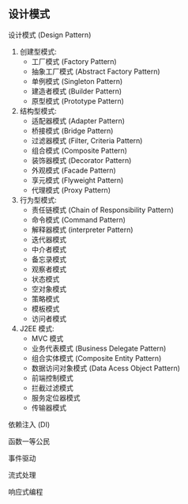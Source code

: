 ## 设计模式

设计模式 (Design Pattern)

1. 创建型模式:
	- 工厂模式 (Factory Pattern)
	- 抽象工厂模式 (Abstract Factory Pattern)
	- 单例模式 (Singleton Pattern)
	- 建造者模式 (Builder Pattern)
	- 原型模式 (Prototype Pattern)
2. 结构型模式:
	- 适配器模式 (Adapter Pattern)
	- 桥接模式 (Bridge Pattern)
	- 过滤器模式 (Filter, Criteria Pattern)
	- 组合模式 (Composite Pattern)
	- 装饰器模式 (Decorator Pattern)
	- 外观模式 (Facade Pattern)
	- 享元模式 (Flyweight Pattern)
	- 代理模式 (Proxy Pattern)
3. 行为型模式:
	- 责任链模式 (Chain of Responsibility Pattern)
	- 命令模式 (Command Pattern)
	- 解释器模式 (interpreter Pattern)
	- 迭代器模式
	- 中介者模式
	- 备忘录模式
	- 观察者模式
	- 状态模式
	- 空对象模式
	- 策略模式
	- 模板模式
	- 访问者模式
4. J2EE 模式:
	- MVC 模式
	- 业务代表模式 (Business Delegate Pattern)
	- 组合实体模式 (Composite Entity Pattern)
	- 数据访问对象模式 (Data Acess Object Pattern)
	- 前端控制模式
	- 拦截过滤模式
	- 服务定位器模式
	- 传输器模式

依赖注入 (DI)

函数一等公民

事件驱动

流式处理

响应式编程